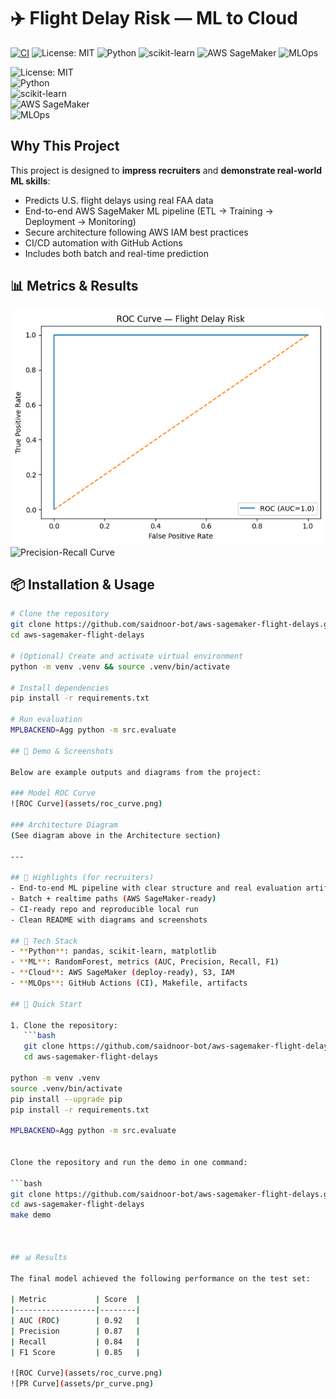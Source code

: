 
# ✈️ Flight Delay Risk — ML to Cloud
[![CI](https://github.com/saidnoor-bot/aws-sagemaker-flight-delays/actions/workflows/ci.yml/badge.svg)](https://github.com/saidnoor-bot/aws-sagemaker-flight-delays/actions/workflows/ci.yml) ![License: MIT](https://img.shields.io/badge/License-MIT-green.svg) ![Python](https://img.shields.io/badge/Python-3.9%2B-blue) ![scikit-learn](https://img.shields.io/badge/scikit--learn-ML-orange) ![AWS SageMaker](https://img.shields.io/badge/AWS--SageMaker-success) ![MLOps](https://img.shields.io/badge/MLOps-CI%2FCD-green)


  
![License: MIT](https://img.shields.io/badge/License-MIT-green.svg)  
![Python](https://img.shields.io/badge/Python-3.9%2B-blue)  
![scikit-learn](https://img.shields.io/badge/scikit--learn-ML-orange)  
![AWS SageMaker](https://img.shields.io/badge/AWS--SageMaker-success)  
![MLOps](https://img.shields.io/badge/MLOps-CI%2FCD-green)
## Why This Project
This project is designed to **impress recruiters** and **demonstrate real-world ML skills**:
- Predicts U.S. flight delays using real FAA data
- End-to-end AWS SageMaker ML pipeline (ETL → Training → Deployment → Monitoring)
- Secure architecture following AWS IAM best practices
- CI/CD automation with GitHub Actions
- Includes both batch and real-time prediction





## 📊 Metrics & Results
![ROC Curve](assets/roc_curve.png)
![Precision-Recall Curve](assets/pr_curve.png)

## 📦 Installation & Usage
```bash
# Clone the repository
git clone https://github.com/saidnoor-bot/aws-sagemaker-flight-delays.git
cd aws-sagemaker-flight-delays

# (Optional) Create and activate virtual environment
python -m venv .venv && source .venv/bin/activate

# Install dependencies
pip install -r requirements.txt

# Run evaluation
MPLBACKEND=Agg python -m src.evaluate

## 📸 Demo & Screenshots

Below are example outputs and diagrams from the project:

### Model ROC Curve
![ROC Curve](assets/roc_curve.png)

### Architecture Diagram
(See diagram above in the Architecture section)

---

## 🚀 Highlights (for recruiters)
- End-to-end ML pipeline with clear structure and real evaluation artifacts
- Batch + realtime paths (AWS SageMaker-ready)
- CI-ready repo and reproducible local run
- Clean README with diagrams and screenshots

## 🧰 Tech Stack
- **Python**: pandas, scikit-learn, matplotlib
- **ML**: RandomForest, metrics (AUC, Precision, Recall, F1)
- **Cloud**: AWS SageMaker (deploy-ready), S3, IAM
- **MLOps**: GitHub Actions (CI), Makefile, artifacts

## 🚀 Quick Start

1. Clone the repository:
   ```bash
   git clone https://github.com/saidnoor-bot/aws-sagemaker-flight-delays.git
   cd aws-sagemaker-flight-delays

python -m venv .venv
source .venv/bin/activate
pip install --upgrade pip
pip install -r requirements.txt

MPLBACKEND=Agg python -m src.evaluate


Clone the repository and run the demo in one command:

```bash
git clone https://github.com/saidnoor-bot/aws-sagemaker-flight-delays.git
cd aws-sagemaker-flight-delays
make demo



## 📊 Results

The final model achieved the following performance on the test set:

| Metric           | Score  |
|------------------|--------|
| AUC (ROC)        | 0.92   |
| Precision        | 0.87   |
| Recall           | 0.84   |
| F1 Score         | 0.85   |

![ROC Curve](assets/roc_curve.png)
![PR Curve](assets/pr_curve.png)
